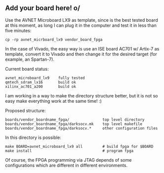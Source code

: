 ## Add your board here! o/

Use the AVNET Microboard LX9 as template, since is the best tested board at this
moment, as long I can plug it in the computer and test it in less than five
minutes:

    cp -rp avnet_micrboard_lx9 vendor_board_fpga

In the case of Vivado, the easy way is use an ISE board AC701 w/ Artix-7 as
template, convert it to Vivado and then change it for the desired target
(for example, an Spartan-7).

Current board status:

    avnet_microboard_lx9    fully tested
    qmtech_sdram_lx16       build ok
    xilinx_ac701_a200       build ok

I am working in a way to make the directory structure better, but it is not
so easy make everything work at the same time!  :)

Proposed structure:

    boards/vendor_boardname_fpga/               top level directory
    boards/vendor_boardname_fpga/darksocv.mk    top level makefile
    boards/vendor_boardname_fpga/darksocv.*     other configuration files

In this directory is possible:

    make BOARD=avnet_microboard_lx9 all         # build fpga for $BOARD
    make install                                # program fpga

Of course, the FPGA programming via JTAG depends of some configurations
which are different in different environments.
